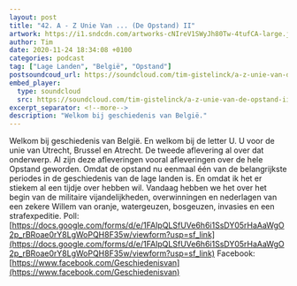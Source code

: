 ```yaml
---
layout: post
title: "42. A - Z Unie Van ... (De Opstand) II"
artwork: https://i1.sndcdn.com/artworks-cNIreV1SWyJh80Tw-4tufCA-large.jpg
author: Tim
date: 2020-11-24 18:34:08 +0100
categories: podcast
tag: ["Lage Landen", "België", "Opstand"]
postsoundcoud_url: https://soundcloud.com/tim-gistelinck/a-z-unie-van-de-opstand-ii
embed_player:
  type: soundcloud
  src: https://soundcloud.com/tim-gistelinck/a-z-unie-van-de-opstand-ii
excerpt_separator: <!--more-->
description: "Welkom bij geschiedenis van België."
---
```

Welkom bij geschiedenis van België. En welkom bij de letter U. U voor de unie van Utrecht, Brussel en Atrecht. De tweede aflevering al over dat onderwerp. Al zijn deze afleveringen vooral afleveringen over de hele Opstand geworden. Omdat de opstand nu eenmaal één van de belangrijkste periodes in de geschiedenis van de lage landen is. En omdat ik het er stiekem al een tijdje over hebben wil. Vandaag hebben we het over het begin van de militaire vijandelijkheden, overwinningen en nederlagen van een zekere Willem van oranje, watergeuzen, bosgeuzen, invasies en een strafexpeditie.
Poll: [https://docs.google.com/forms/d/e/1FAIpQLSfUVe6h6i1SsDY05rHaAaWgO2p_rBRoae0rY8LgWoPQH8F35w/viewform?usp=sf_link](https://docs.google.com/forms/d/e/1FAIpQLSfUVe6h6i1SsDY05rHaAaWgO2p_rBRoae0rY8LgWoPQH8F35w/viewform?usp=sf_link)
Facebook: [https://www.facebook.com/Geschiedenisvan](https://www.facebook.com/Geschiedenisvan)